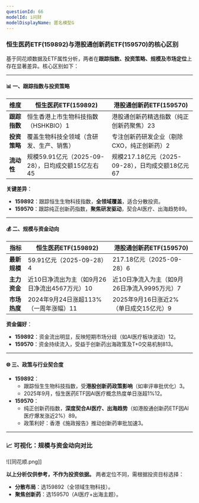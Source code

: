 ```yaml
---
questionId: 66
modelId: i问财
modelDisplayName: 匿名模型G
---
```

### 恒生医药ETF(159892)与港股通创新药ETF(159570)的核心区别

基于同花顺数据及ETF属性分析，两者在**跟踪指数、投资策略、规模及市场定位**上存在显著差异。核心区别如下：

---

#### 📊 一、跟踪指数与投资策略

|**维度**|**恒生医药ETF(159892)**|**港股通创新药ETF(159570)**|
|---|---|---|
|**跟踪指数**|恒生香港上市生物科技指数（HSHKBIO）1|港股通创新药精选指数（纯正创新药聚焦）23|
|**投资策略**|覆盖生物科技全领域（含研发、生产、销售）|专注创新药研发企业（剔除CXO，纯正创新药）2|
|**流动性**|规模59.91亿元（2025-09-28），日均成交额15亿左右45|规模217.18亿元（2025-09-28），日均成交额18亿元67|

**关键差异**：

- **159892**：跟踪恒生生物科技指数，**全领域覆盖**，适合分散投资。
- **159570**：跟踪纯正创新药指数，**聚焦研发驱动**，契合AI医疗、出海趋势89。

---

#### 💰 二、规模与资金动向

|**指标**|**恒生医药ETF(159892)**|**港股通创新药ETF(159570)**|
|---|---|---|
|**最新规模**|59.91亿元（2025-09-28）4|217.18亿元（2025-09-28）6|
|**主力资金**|近10日净流出为主（如9月26日净流出4567万元）10|近10日净流入为主（如9月26日净流入9995万元）7|
|**市场热度**|2024年9月24日涨超113%（一周年涨幅）11|2025年9月16日涨近2%（单日成交15亿元）9|

**资金偏好**：

- **159892**：资金流出明显，反映短期市场分歧（如AI医疗板块波动）12。
- **159570**：资金持续流入，受益于创新药出海政策及T+0交易机制813。

---

#### 🌐 三、政策与行业契合度

- **159892**：
    - 跟踪恒生生物科技指数，受**港股创新药政策影响**（如审评审批优化）3。
    - 2025年9月，恒生医药ETF因AI医疗概念热度单日涨超1%12。
- **159570**：
    - 纯正创新药指数，**深度契合AI医疗、出海趋势**（如港股通创新药ETF因AI医疗爆发涨近2%）89。
    - 政策利好：香港《施政报告》推动创新药审批加速3。

---

### 📈 可视化：规模与资金动向对比

![[同花顺.png]]

**以上分析仅供参考，不作为投资依据。** 两者定位不同，需根据投资目标选择：

- **分散布局**：选159892（全领域生物科技）。
- **聚焦创新药**：选159570（AI医疗+出海主题）。